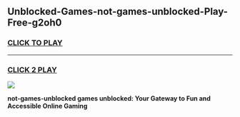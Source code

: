 
## Unblocked-Games-not-games-unblocked-Play-Free-g2oh0
<h3>
<a href="https://premium76.site?title=not-games-unblocked&ref=23A">CLICK TO PLAY</a></h3>
<hr>

<h3>
<a href="https://premium76.site?title=not-games-unblocked&ref=23A">CLICK 2 PLAY</a>
  
</h3>

<a href="https://premium76.site?title=not-games-unblocked&ref=23A"><img src="https://clearcache.store/games.png"></a>


**not-games-unblocked games unblocked: Your Gateway to Fun and Accessible Online Gaming**
